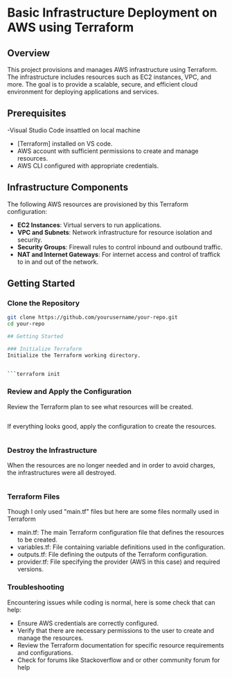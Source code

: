 # Basic Infrastructure Deployment on AWS using Terraform

## Overview

This project provisions and manages AWS infrastructure using Terraform. The infrastructure includes resources such as EC2 instances, VPC, and more. The goal is to provide a scalable, secure, and efficient cloud environment for deploying applications and services.

## Prerequisites

-Visual Studio Code insattled on local machine
- [Terraform] installed on VS code.
- AWS account with sufficient permissions to create and manage resources.
- AWS CLI configured with appropriate credentials.

## Infrastructure Components

The following AWS resources are provisioned by this Terraform configuration:

- **EC2 Instances**: Virtual servers to run applications.
- **VPC and Subnets**: Network infrastructure for resource isolation and security.
- **Security Groups**: Firewall rules to control inbound and outbound traffic.
- **NAT and Internet Gateways**: For internet access and control of traffick to in and out of the network.

## Getting Started

### Clone the Repository

```sh
git clone https://github.com/yourusername/your-repo.git
cd your-repo

## Getting Started

### Initialize Terraform
Initialize the Terraform working directory.


```terraform init
   ```
### Review and Apply the Configuration
Review the Terraform plan to see what resources will be created.

```terraform plan
   ```
If everything looks good, apply the configuration to create the resources.

```terraform apply
   ```
### Destroy the Infrastructure
When the resources are no longer needed and in order to avoid charges, the infrastructures were all destroyed.

```terraform destroy
   ```

### Terraform Files

Though I only used "main.tf" files but here are some files normally used in Terraform
- main.tf: The main Terraform configuration file that defines the resources to be created.
- variables.tf: File containing variable definitions used in the configuration.
- outputs.tf: File defining the outputs of the Terraform configuration.
- provider.tf: File specifying the provider (AWS in this case) and required versions.


### Troubleshooting
Encountering issues while coding is normal, here is some check that can help:

- Ensure AWS credentials are correctly configured.
- Verify that there are necessary permissions to the user to create and manage the resources.
- Review the Terraform documentation for specific resource requirements and configurations.
- Check for forums like Stackoverflow and or other community forum for help
